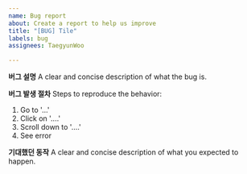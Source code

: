 ```yaml
---
name: Bug report
about: Create a report to help us improve
title: "[BUG] Tile"
labels: bug
assignees: TaegyunWoo

---
```


**버그 설명**
A clear and concise description of what the bug is.

**버그 발생 절차**
Steps to reproduce the behavior:
1. Go to '...'
2. Click on '....'
3. Scroll down to '....'
4. See error

**기대했던 동작**
A clear and concise description of what you expected to happen.
